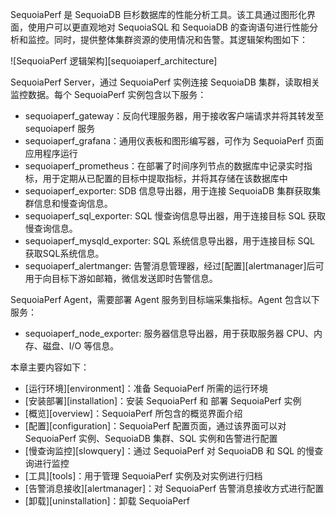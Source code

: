 SequoiaPerf 是 SequoiaDB 巨杉数据库的性能分析工具。该工具通过图形化界面，使用户可以更直观地对 SequoiaSQL 和 SequoiaDB 的查询语句进行性能分析和监控。同时，提供整体集群资源的使用情况和告警。其逻辑架构图如下：

![SequoiaPerf 逻辑架构][sequoiaperf_architecture]

SequoiaPerf Server，通过 SequoiaPerf 实例连接 SequoiaDB 集群，读取相关监控数据。每个 SequoiaPerf 实例包含以下服务：

- sequoiaperf_gateway：反向代理服务器，用于接收客户端请求并将其转发至 sequoiaperf 服务
- sequoiaperf_grafana：通用仪表板和图形编写器，可作为 SequoiaPerf 页面应用程序运行
- sequoiaperf_prometheus：在部署了时间序列节点的数据库中记录实时指标，用于定期从已配置的目标中提取指标，并将其存储在该数据库中
- sequoiaperf_exporter: SDB 信息导出器，用于连接 SequoiaDB 集群获取集群信息和慢查询信息。
- sequoiaperf_sql_exporter: SQL 慢查询信息导出器，用于连接目标 SQL 获取慢查询信息。
- sequoiaperf_mysqld_exporter: SQL 系统信息导出器，用于连接目标 SQL 获取SQL系统信息。
- sequoiaperf_alertmanger: 告警消息管理器，经过[配置][alertmanager]后可用于向目标下游如邮箱，微信发送即时告警信息。


SequoiaPerf Agent，需要部署 Agent 服务到目标端采集指标。Agent 包含以下服务：
  - sequoiaperf_node_exporter: 服务器信息导出器，用于获取服务器 CPU、内存、磁盘、I/O 等信息。


本章主要内容如下：

+ [运行环境][environment]：准备 SequoiaPerf 所需的运行环境
+ [安装部署][installation]：安装 SequoiaPerf 和 部署 SequoiaPerf 实例
+ [概览][overview]：SequoiaPerf 所包含的概览界面介绍
+ [配置][configuration]：SequoiaPerf 配置页面，通过该界面可以对 SequoiaPerf 实例、SequoiaDB 集群、SQL 实例和告警进行配置
+ [慢查询监控][slowquery]：通过 SequoiaPerf 对 SequoiaDB 和 SQL 的慢查询进行监控
+ [工具][tools]：用于管理 SequoiaPerf 实例及对实例进行归档
+ [告警消息接收][alertmanager]：对 SequoiaPerf 告警消息接收方式进行配置
+ [卸载][uninstallation]：卸载 SequoiaPerf


[^_^]:
    本文使用的所有引用及链接
[environment]:manual/SequoiaPerf/sequoiaperf_operating_environment.md
[installation]:manual/SequoiaPerf/Deployment/Readme.md
[overview]:manual/SequoiaPerf/Overview/Readme.md
[configuration]:manual/SequoiaPerf/Configuration/Readme.md
[slowquery]:manual/SequoiaPerf/Slowquery_Monitor/Readme.md
[tools]:manual/SequoiaPerf/Tools/Readme.md
[alertmanager]:manual/SequoiaPerf/sequoiaperf_alertmanager_configuration.md
[uninstallation]:manual/SequoiaPerf/sequoiaperf_uninstallation.md
[sequoiaperf_architecture]:images/SequoiaPerf/sequoiaperf_architecture.png

